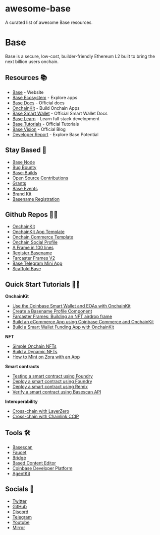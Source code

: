 # awesome-base

A curated list of awesome Base resources.

# Base

Base is a secure, low-cost, builder-friendly Ethereum L2 built to bring the next billion users onchain.


## Resources 📚

- [Base](https://www.base.org/) - Website
- [Base Ecosystem](https://www.base.org/ecosystem) - Explore apps
- [Base Docs](https://docs.base.org) - Official docs
- [OnchainKit](https://onchainkit.xyz/) - Build Onchain Apps
- [Base Smart Wallet](https://www.smartwallet.dev/why) - Official Smart Wallet Docs
- [Base Learn](https://docs.base.org/base-learn/docs/) - Learn full stack development
- [Base Tutorials](https://docs.base.org/tutorials/) - Official Tutorials
- [Base Vision](https://base.mirror.xyz/) - Official Blog
- [Developer Report](https://www.developerreport.com/developer-report) - Explore Base Potential


## Stay Based 🔵

- [Base Node](https://docs.base.org/tutorials/run-a-base-node/)
- [Bug Bounty](https://hackerone.com/coinbase)
- [Base-Builds](https://warpcast.com/~/channel/base-builds)
- [Open Source Contributions](https://github.com/orgs/base-org/repositories)
- [Grants](https://paragraph.xyz/@grants.base.eth/calling-based-builders)
- [Base Events](https://lu.ma/BaseMeetups)
- [Brand Kit](https://github.com/base-org/brand-kit)
- [Basename Registration](https://www.base.org/names)


## Github Repos 🏄‍♀️

- [OnchainKit](https://github.com/coinbase/onchainkit)
- [OnchainKit App Template](https://github.com/coinbase/onchain-app-template)
- [Onchain Commerce Template](https://github.com/coinbase/onchain-commerce-template)
- [Onchain Social Profile](https://github.com/fakepixels/ock-identity)
- [A Frame in 100 lines](https://github.com/Zizzamia/a-frame-in-100-lines)
- [Register Basename](https://github.com/coinbase/coinbase-sdk-nodejs/blob/master/quickstart-template/register-basename.js)
- [Farcaster Frames V2](https://github.com/farcasterxyz/frames-v2-demo)
- [Base Telegram Mini App](https://drive.google.com/file/d/1OLmT_vsdgmdpxBZKNzkXl0w7DiTphBZ-/view?usp=sharing )
- [Scaffold Base](https://github.com/BuidlGuidl/scaffold-base)


## Quick Start Tutorials 👩‍💻

**OnchainKit**
- [Use the Coinbase Smart Wallet and EOAs with OnchainKit](https://docs.base.org/tutorials/smart-wallet-and-eoa-with-onchainkit)
- [Create a Basename Profile Component](https://docs.base.org/tutorials/create-basename-profile-component)
- [Farcaster Frames: Building an NFT airdrop frame](https://docs.base.org/tutorials/farcaster-frames-nft-minting)
- [Build an eCommerce App using Coinbase Commerce and OnchainKit](https://docs.base.org/tutorials/coinbase-commerce-onchainkit-checkout)
- [Build a Smart Wallet Funding App with OnchainKit](https://docs.base.org/tutorials/build-smart-wallet-funding-app)

**NFT**
- [Simple Onchain NFTs](https://docs.base.org/tutorials/simple-onchain-nfts)
- [Build a Dynamic NFTs](https://docs.base.org/tutorials/dynamic-nfts)
- [How to Mint on Zora with an App](https://docs.base.org/tutorials/minting-nfts-with-zora)

**Smart contracts** 
- [Testing a smart contract using Foundry](https://docs.base.org/tutorials/intro-to-foundry-testing)
- [Deploy a smart contract using Foundry](https://docs.base.org/tutorials/deploy-with-foundry)
- [Deploy a smart contract using Remix](https://docs.base.org/tutorials/deploy-with-remix)
- [Verify a smart contract using Basescan API](https://docs.base.org/tutorials/verify-smart-contract-using-basescan)

**Interoperability**
- [Cross-chain with LayerZero](https://docs.base.org/tutorials/cross-chain-with-layerzero)
- [Cross-chain with Chainlink CCIP](https://docs.base.org/tutorials/cross-chain-with-ccip)


## Tools 🛠️

- [Basescan](https://basescan.org/)
- [Faucet](https://docs.base.org/docs/tools/network-faucets/)
- [Bridge](https://bridge.base.org/deposit)
- [Based Content Editor](https://chatgpt.com/g/g-6758a765a10c8191baf75267d4c3c219-based-content-editor)
- [Coinbase Developer Platform](https://portal.cdp.coinbase.com/)
- [AgentKit](https://docs.cdp.coinbase.com/agentkit/docs/welcome)


## Socials 👥

- [Twitter](https://x.com/base)
- [GitHub](https://github.com/base-org)
- [Discord](https://discord.com/invite/buildonbase)
- [Telegram](https://t.me/+DDYpLVFr3gRjNTVh)
- [Youtube](https://www.youtube.com/@BuildonBase)
- [Mirror](https://base.mirror.xyz/)
